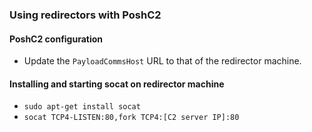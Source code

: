 ### Using redirectors with PoshC2
#### PoshC2 configuration
- Update the ```PayloadCommsHost``` URL to that of the redirector machine.
#### Installing and starting socat on redirector machine
- ```sudo apt-get install socat```
- ```socat TCP4-LISTEN:80,fork TCP4:[C2 server IP]:80```
